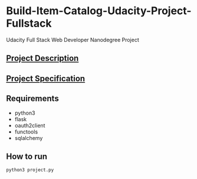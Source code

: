# Build-Item-Catalog-Udacity-Project-Fullstack
Udacity Full Stack Web Developer Nanodegree Project

## [Project Description](Project_Description.md)

## [Project Specification](Project_Specification.md)

## Requirements
- python3
- flask
- oauth2client
- functools
- sqlalchemy

## How to run
```bash
python3 project.py
```
